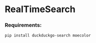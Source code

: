 # RealTimeSearch

### Requirements:

```bash
pip install duckduckgo-search moecolor
```


```







 
